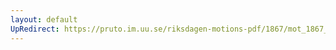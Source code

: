 ```yaml
---
layout: default
UpRedirect: https://pruto.im.uu.se/riksdagen-motions-pdf/1867/mot_1867__ak__12/mot_1867__ak__12-002.pdf
---
```

